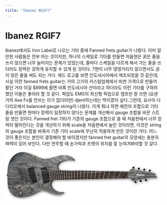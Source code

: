 ```yaml
---
title: "Ibanez RGIF7"
---
```

# Ibanez RGIF7

Ibanez에서도 Iron Label로 나오는 기타 중에 Fanned frets guitar가 나왔다. 이미 알만한 사람들은 전부 아는 것이지만, 하나의 스케일로 기타를 만들면 저음현은 굵은 줄을 쓰지 않으면 너무 늘어지는 문제가 있었는데, 줄마다 스케일을 다르게 해서 가는 줄을 쓰더라도 장력은 강하게 유지할 수 있게 된 것이다. 7현이 너무 댕댕거리지 않으면서도 굵지 않은 줄을 써도 되는 거다. 헤드 로고를 보면 인도네시아에서 제조되었을 것 같은데, 사실 이런 fanned frets guitar는 거의 고가의 커스텀업체에서 비싼 가격으로 만들어 팔던 거라 이걸 $999에 팔면 비록 인도네시아 산이라고 하더라도 이런 기타를 구하려 했던 이들은 좋아라 할 것 같다. 픽업도 EMG의 최신형 픽업으로 앰프만 잘 쓰면 (요샌 거의 Axe Fx를 안쓰는 이가 없더라만) djent하는데는 딱이겠지 싶다.그런데, 요사이 다다리오에서 balanced gauge string이 나왔다. 이게 뭐냐 하면 예전의 조합으로 기타줄을 만들면 현마다 장력이 일정하지 않다는 문제를 개선해서 gauge 조합을 바꾼 스트링 셋인 것이다. Fanned fret 기타가 기존의 gauge 조합으로 쓸 때 저음현에서 너무 장력이 떨어진다는 것을 개선하기 위해 scale을 저음현에서 늘린 것이라면, 이것은 string의 gauge 조합을 바꿔서 기존 기타 scale에 무난히 적용하게 만든 것이란 거다. 어느 것이 좋은지는 본인이 결정해야 할 바이겠지만 fanned fret guitar의 모양새는 충분히 매력이 있어 보인다. 다만 연주할 때 손가락과 프렛의 위치를 잘 눈여겨봐야할 것 같다. 


![image](/assets/images/7b7cc6dbe8b0ec91f2a566ac88535135.png)





